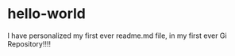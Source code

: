 # hello-world

I have personalized my first ever readme.md file, in my first ever Gi Repository!!!!

